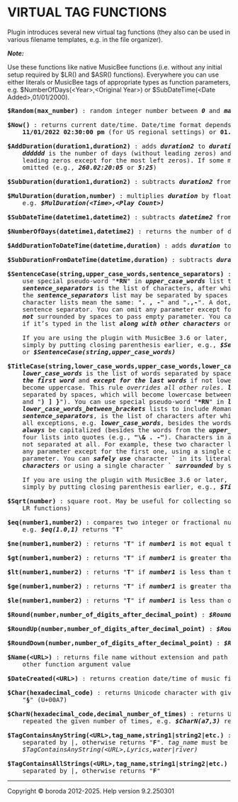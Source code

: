 # VIRTUAL TAG FUNCTIONS

Plugin introduces several new virtual tag functions (they also can be used in various filename templates, e.g. in the file organizer).

<b><i>Note:</i></b>

Use these functions like native MusicBee functions (i.e. without any initial setup required by $LR() and $ASR() functions). 
Everywhere you can use either literals or MusicBee tags of appropriate types as function parameters, 
e.g. $NumberOfDays(\<Year\>,\<Original Year\>) or $SubDateTime(\<Date Added\>,01/01/2000).

<pre>
<b>$Random(max_number)</b> : random integer number between <b><i>0</i></b> and <b><i>max_number</i></b> (including them)

<b>$Now()</b> : returns current date/time. Date/time format depends on your Windows regional settings, something like 
    <b>11/01/2022 02:30:00 pm</b> (for US regional settings) or <b>01.11.2022 14:30:00</b> (for European regional settings)

<b>$AddDuration(duration1,duration2)</b> : adds <b><i>duration2</i></b> to <b><i>duration1</i></b>. Duration format is <b><i>dddddd.hh:mm:ss</i></b>, where 
    <b><i>dddddd</i></b> is the number of days (without leading zeros) and <b><i>hh</i></b>, <b><i>mm</i></b>, <b><i>ss</i></b> are hours, minutes and seconds (with 
    leading zeros except for the most left zeros). If some most left parts of duration are zero, they are 
    omitted (e.g., <b><i>260.02:20:05</i></b> or <b><i>5:25</i></b>)

<b>$SubDuration(duration1,duration2)</b> : subtracts <b><i>duration2</i></b> from <b><i>duration1</i></b>

<b>$MulDuration(duration,number)</b> : multiplies <b><i>duration</i></b> by floating point or integer <b><i>number</i></b>, 
    e.g. <b><i>$MulDuration(&lt;Time&gt;,&lt;Play Count&gt;)</i></b>

<b>$SubDateTime(datetime1,datetime2)</b> : subtracts <b><i>datetime2</i></b> from <b><i>datetime1</i></b>. Returns duration

<b>$NumberOfDays(datetime1,datetime2)</b> : returns the number of days between <b><i>datetime1</i></b> and <b><i>datetime2</i></b>

<b>$AddDurationToDateTime(datetime,duration)</b> : adds <b><i>duration</i></b> to <b><i>datetime</i></b>

<b>$SubDurationFromDateTime(datetime,duration)</b> : subtracts <b><i>duration</i></b> from <b><i>datetime</i></b>

<b>$SentenceCase(string,upper_case_words,sentence_separators)</b> : <b><i>upper_case_words</i></b> will become uppercase. You can   
    use special pseudo-word "<b>*RN</b>" in <b><i>upper_case_words</i></b> list to uppercase <i>Roman numerals</i> (e.g., <i>III</i>, <i>VI</i>, <i>X</i>). 
    <b><i>sentence_separators</i></b> is the list of characters, after which the words will become capitalized. Characters in 
    the <b><i>sentence_separators</i></b> list may be separated by spaces or not separated at all. For example, these two 
    character lists mean the same: "<b>. , -</b>" and "<b>.,-</b>". A dot, followed by a space, is always treated as a 
    sentence separator. You can omit any parameter except for the first one, using a single character <b>`</b> 
    <b><i>not</i></b> surrounded by spaces to pass empty parameter. You can <b><i>safely use</i></b> character <b>`</b> in its literal meaning 
    if it’s typed in the list <b><i>along with other characters</i></b> or using a single character <b>`</b> <b><i>surrounded</i></b> by spaces. 

    If you are using the plugin with MusicBee 3.6 or later, then you can omit any number of end parameters 
    simply by putting closing parenthesis earlier, e.g., <b><i>$SentenceCase(string)</i></b> 
    or <b><i>$SentenceCase(string,upper_case_words)</i></b>

<b>$TitleCase(string,lower_case_words,upper_case_words,lower_case_words_between_brackets,sentence_separators)</b> : where 
    <b><i>lower_case_words</i></b> is the list of words separated by spaces, which will become lowercase (<b><i>always except for       
    the first word</i></b> and <b><i>except for the last words</i></b> if not lowercase by <b><i>other parameters</i></b>). <b><i>upper_case_words</i></b> will 
    become uppercase. This rule <i>overrides all other rules</i>. <b><i>lower_case_words_between_brackets</i></b> is the list of words 
    separated by spaces, which will become lowercase between round, square and curly brackets, i.e., "<b>( [ {</b>"   
    and "<b>) ] }</b>"). You can use special pseudo-word "<b>*RN</b>" in <b><i>lower_case_words</i></b>, <b><i>upper_case_words</i></b> and   
    <b><i>lower_case_words_between_brackets</i></b> lists to include <i>Roman numerals</i> (e.g., <i>III</i>, <i>VI</i>, <i>X</i>) in the corresponding list.   
    <b><i>sentence_separators</i></b>, is the list of characters after which the words will become capitalized (switching off   
    all exceptions, e.g. <b><i>lower_case_words</i></b>, besides the words from the <b><i>upper_case_words</i></b>). <b><i>The first word</i></b> will   
    <b><i>always</i></b> be capitalized (besides the words from the <b><i>upper_case_words</i></b>). It’s recommended to enclose the last   
    four lists into quotes (e.g., <b>"\& . -"</b>). Characters in all character lists may be separated by spaces or   
    not separated at all. For example, these two character lists mean the same: "<b>. , -</b>" and "<b>.,-</b>". You can omit   
    any parameter except for the first one, using a single character <b>`</b> <b><i>not</i></b> surrounded by spaces to pass empty   
    parameter. You can <b><i>safely use</i></b> character <b>`</b> in its literal meaning if it’s typed in the list <b><i>along with other   
    characters</i></b> or using a single character <b>`</b> <b><i>surrounded</i></b> by spaces. 

    If you are using the plugin with MusicBee 3.6 or later, then you can omit any number of end parameters 
    simply by putting closing parenthesis earlier, e.g., <b><i>$TitleCase(string,lower_case_words,upper_case_words)</i></b>

<b>$Sqrt(number)</b> : square root. May be useful for collecting some library statistics (in conjunction with 
    LR functions)

<b>$eq(number1,number2)</b> : compares two integer or fractional numbers, determines if <b><i>number1</i></b> is <b>eq</b>ual to <b><i>number2</i></b>, 
    e.g. <b><i>$eq(1.0,1)</i></b> returns "<b>T</b>"

<b>$ne(number1,number2)</b> : returns "<b>T</b>" if <b><i>number1</i></b> is <b>n</b>ot <b>e</b>qual to <b><i>number2</i></b>, otherwise returns "<b>F</b>"

<b>$gt(number1,number2)</b> : returns "<b>T</b>" if <b><i>number1</i></b> is <b>g</b>reater <b>t</b>han <b><i>number2</i></b>, otherwise returns "<b>F</b>"

<b>$lt(number1,number2)</b> : returns "<b>T</b>" if <b><i>number1</i></b> is <b>l</b>ess <b>t</b>han to <b><i>number2</i></b>, otherwise returns "<b>F</b>"

<b>$ge(number1,number2)</b> : returns "<b>T</b>" if <b><i>number1</i></b> is <b>g</b>reater than or <b>e</b>qual to to <b><i>number2</i></b>, otherwise returns "<b>F</b>"

<b>$le(number1,number2)</b> : returns "<b>T</b>" if <b><i>number1</i></b> is <b>l</b>ess than or <b>e</b>qual to <b><i>number2</i></b>, otherwise returns "<b>F</b>"

<b>$Round(number,number_of_digits_after_decimal_point)</b> : <b><i>$Round(4.28,1)</i></b> returns <b>4.3</b>, and <b><i>$Round(5.2,0)</i></b> returns <b>5</b>

<b>$RoundUp(number,number_of_digits_after_decimal_point)</b> : <b><i>$RoundUp(5.2,0)</i></b> returns <b>6</b>

<b>$RoundDown(number,number_of_digits_after_decimal_point)</b> : <b><i>$RoundDown(4.28,1)</i></b> returns <b>4.2</b>

<b>$Name(&lt;URL&gt;)</b> : returns file name without extension and path to file. Type <b><i>&lt;URL&gt;</i></b> exactly like this, don't use 
    other function argument value

<b>$DateCreated(&lt;URL&gt;)</b> : returns creation date/time of music file (<b><i>not</i></b> last modification date/time)

<b>$Char(hexadecimal_code)</b> : returns Unicode character with given <b><i>hexadecimal_code</i></b>, e.g. <b><i>$Char(a7)</i></b> returns 
    "<b>§</b>" (U+00A7)

<b>$CharN(hexadecimal_code,decimal_number_of_times)</b> : returns Unicode character with given <b><i>hexadecimal_code</i></b> 
    repeated the given number of times, e.g. <b><i>$CharN(a7,3)</i></b> returns "<b>§§§</b>" (U+00A7 repeated 3 times)

<b>$TagContainsAnyString(&lt;URL&gt;,tag_name,string1|string2|etc.)</b> : returns "<b>T</b>" if tag contains any of the strings 
    separated by |, otherwise returns "<b>F</b>". <i>tag_name</i> must be written without angle brackets, e.g. 
    <i>$TagContainsAnyString(&lt;URL&gt;,Lyrics,water|river)</i>

<b>$TagContainsAllStrings(&lt;URL&gt;,tag_name,string1|string2|etc.)</b> : returns "<b>T</b>" if tag contains all strings 
    separated by |, otherwise returns "<b>F</b>"
</pre>

***

Copyright © boroda 2012-2025. Help version 9.2.250301